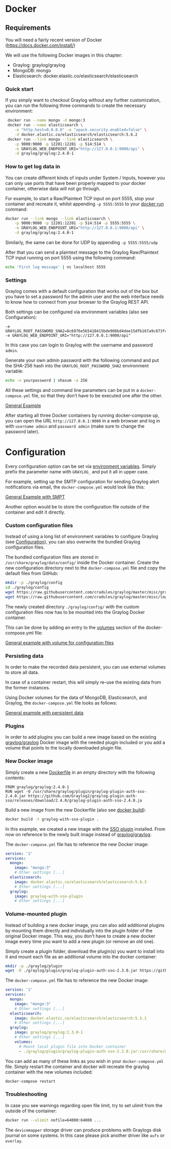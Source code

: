 # Docker

## Requirements
You will need a fairly recent version of Docker (https://docs.docker.com/install/)

We will use the following Docker images in this chapter:

- Graylog: graylog/graylog
- MongoDB: mongo
- Elasticsearch: docker.elastic.co/elasticsearch/elasticsearch

### Quick start

If you simply want to checkout Graylog without any further customization, you can run the following three commands to create the necessary environment:
```bash
 docker run --name mongo -d mongo:3
 docker run --name elasticsearch \
    -e "http.host=0.0.0.0" -e "xpack.security.enabled=false" \
    -d docker.elastic.co/elasticsearch/elasticsearch:5.6.2
 docker run --link mongo --link elasticsearch \
    -p 9000:9000 -p 12201:12201 -p 514:514 \
    -e GRAYLOG_WEB_ENDPOINT_URI="http://127.0.0.1:9000/api" \
    -d graylog/graylog:2.4.0-1 
```

### How to get log data in
You can create different kinds of inputs under System / Inputs, however you can only use ports that have been properly mapped to your docker container, otherwise data will not go through.

For example, to start a Raw/Plaintext TCP input on port 5555, stop your container and recreate it, whilst appending ```-p 5555:5555``` to your [docker run](https://docs.docker.com/engine/reference/run/) command:
```bash
docker run --link mongo --link elasticsearch \
    -p 9000:9000 -p 12201:12201 -p 514:514 -p 5555:5555 \
    -e GRAYLOG_WEB_ENDPOINT_URI="http://127.0.0.1:9000/api" \
    -d graylog/graylog:2.4.0-1
```

Similarly, the same can be done for UDP by appending ```-p 5555:5555/udp```

After that you can send a plaintext message to the Graylog Raw/Plaintext TCP input running on port 5555 using the following command:
```bash
echo 'First log message' | nc localhost 5555
```

### Settings
Graylog comes with a default configuration that works out of the box but you have to set a password for the admin user and the web interface needs to know how to connect from your browser to the Graylog REST API.

Both settings can be configured via environment variables (also see Configuration):

```text
-e GRAYLOG_ROOT_PASSWORD_SHA2=8c6976e5b5410415bde908bd4dee15dfb167a9c873fc4bb8a81f6f2ab448a918
-e GRAYLOG_WEB_ENDPOINT_URI="http://127.0.0.1:9000/api"
```

In this case you can login to Graylog with the username and password ```admin```.

Generate your own admin password with the following command and put the SHA-256 hash into the ```GRAYLOG_ROOT_PASSWORD_SHA2``` environment variable:
```bash
echo -n yourpassword | shasum -a 256
```

All these settings and command line parameters can be put in a ```docker-compose.yml``` file, so that they don’t have to be executed one after the other.


[General Example](docker-compose-general-example.yml)

After starting all three Docker containers by running docker-compose up, you can open the URL ```http://127.0.0.1:9000``` in a web browser and log in with ```username admin``` and ```password admin``` (make sure to change the password later).

# Configuration
Every configuration option can be set via [environment variables](/misc/graylog.conf). Simply prefix the parameter name with ```GRAYLOG_``` and put it all in upper case.

For example, setting up the SMTP configuration for sending Graylog alert notifications via email, the `docker-compose.yml` would look like this:

[General Example with SMPT](docker-compose-general-example-smtp.yml)

Another option would be to store the configuration file outside of the container and edit it directly.

### Custom configuration files
Instead of using a long list of environment variables to configure Graylog (see [Configuration](/misc/graylog.conf)), you can also overwrite the bundled Graylog configuration files.

The bundled configuration files are stored in `/usr/share/graylog/data/config/` inside the Docker container.
Create the new configuration directory next to the `docker-compose.yml` file and copy the default files from GitHub:

```bash
mkdir -p ./graylog/config
cd ./graylog/config
wget https://raw.githubusercontent.com/cradules/graylog/master/misc/graylog.conf
wget https://raw.githubusercontent.com/cradules/graylog/master/misc/log4j2.xml
```

The newly created directory `./graylog/config/` with the custom configuration files now has to be mounted into the Graylog Docker container.

This can be done by adding an entry to the [volumes](https://docs.docker.com/compose/compose-file/#volume-configuration-reference) section of the docker-compose.yml file:

[General example with volume for configuration files](docker-compose-general-example-volume-conf-files.yml)

### Persisting data

In order to make the recorded data persistent, you can use external volumes to store all data.

In case of a container restart, this will simply re-use the existing data from the former instances.

Using Docker volumes for the data of MongoDB, Elasticsearch, and Graylog, the `docker-compose.yml` file looks as follows:

[General example with persistent data](docker-compose-persistent-data.yml)

### Plugins

In order to add plugins you can build a new image based on the existing [graylog/graylog](https://hub.docker.com/r/graylog/graylog/) Docker image with the needed plugin included or you add a volume that points to the locally downloaded plugin file.

### New Docker image

Simply create a new [Dockerfile](https://docs.docker.com/engine/reference/builder/) in an empty directory with the following contents:

```text
FROM graylog/graylog:2.4.0-1
RUN wget -O /usr/share/graylog/plugin/graylog-plugin-auth-sso-2.4.0.jar https://github.com/Graylog2/graylog-plugin-auth-sso/releases/download/2.4.0/graylog-plugin-auth-sso-2.4.0.ja
```
Build a new image from the new Dockerfile (also see [docker build](https://docs.docker.com/engine/reference/commandline/build/)):

```bash
docker build -t graylog-with-sso-plugin .
```

In this example, we created a new image with the [SSO plugin](https://github.com/Graylog2/graylog-plugin-auth-sso) installed. From now on reference to the newly built image instead of [graylog/graylog](https://hub.docker.com/r/graylog/graylog/).

The `docker-compose.yml` file has to reference the new Docker image:
```yaml
version: '2'
services:
  mongo:
    image: "mongo:3"
    # Other settings [...]
  elasticsearch:
    image: docker.elastic.co/elasticsearch/elasticsearch:5.6.3
    # Other settings [...]
  graylog:
    image: graylog-with-sso-plugin
    # Other settings [...]
```

### Volume-mounted plugin
Instead of building a new docker image, you can also add additional plugins by mounting them directly and individually into the plugin folder of the original Docker image. This way, you don’t have to create a new docker image every time you want to add a new plugin (or remove an old one).

Simply create a plugin folder, download the plugin(s) you want to install into it and mount each file as an additional volume into the docker container:

```bash
mkdir -p ./graylog/plugin
wget -O ./graylog/plugin/graylog-plugin-auth-sso-2.3.0.jar https://github.com/Graylog2/graylog-plugin-auth-sso/releases/download/2.3.0/graylog-plugin-auth-sso-2.3.0.jar
```

The `docker-compose.yml` file has to reference the new Docker image:
```yaml
version: '2'
services:
  mongo:
    image: "mongo:3"
    # Other settings [...]
  elasticsearch:
    image: docker.elastic.co/elasticsearch/elasticsearch:5.5.1
    # Other settings [...]
  graylog:
    image: graylog/graylog:2.3.0-1
    # Other settings [...]
    volumes:
      # Mount local plugin file into Docker container
      - ./graylog/plugin/graylog-plugin-auth-sso-2.3.0.jar:/usr/share/graylog/plugin/graylog-plugin-auth-sso-2.3.0.jar
```
You can add as many of these links as you wish in your `docker-compose.yml` file. Simply restart the container and docker will recreate the graylog container with the new volumes included:
```bash
docker-compose restart
```

### Troubleshooting

In case you see warnings regarding open file limit, try to set ulimit from the outside of the container:

```bash
docker run --ulimit nofile=64000:64000 ...
```

The `devicemapper` storage driver can produce problems with Graylogs disk journal on some systems. In this case please pick another driver like `aufs` or `overlay`.